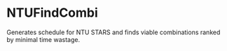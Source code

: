 # NTUFindCombi
Generates schedule for NTU STARS and finds viable combinations ranked by minimal time wastage.
